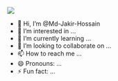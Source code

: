 ![](https://terabox.com/s/1_TsBcspEnMuYJymlsTtsUw)


- 👋 Hi, I’m @Md-Jakir-Hossain
- 👀 I’m interested in ...
- 🌱 I’m currently learning ...
- 💞️ I’m looking to collaborate on ...
- 📫 How to reach me ...
- 😄 Pronouns: ...
- ⚡ Fun fact: ...

<!---
Md-Jakir-Hossain/Md-Jakir-Hossain is a ✨ special ✨ repository because its `README.md` (this file) appears on your GitHub profile.
You can click the Preview link to take a look at your changes.
--->
